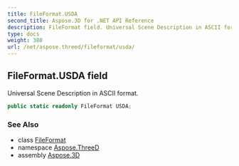 ```yaml
---
title: FileFormat.USDA
second_title: Aspose.3D for .NET API Reference
description: FileFormat field. Universal Scene Description in ASCII format
type: docs
weight: 380
url: /net/aspose.threed/fileformat/usda/
---
```

## FileFormat.USDA field

Universal Scene Description in ASCII format.

```csharp
public static readonly FileFormat USDA;
```

### See Also

* class [FileFormat](../)
* namespace [Aspose.ThreeD](../../../aspose.threed/)
* assembly [Aspose.3D](../../../)


